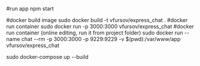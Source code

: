 #run app
npm start 


#docker build image
sudo docker build -t vfursov/express_chat .
#docker run container
sudo docker run -p 3000:3000 vfursov/express_chat
#docker run container (online editing, run it from project folder)
sudo docker run --name chat --rm -p 3000:3000 -p 9229:9229 -v $(pwd):/var/www/app vfursov/express_chat



sudo docker-compose up --build

